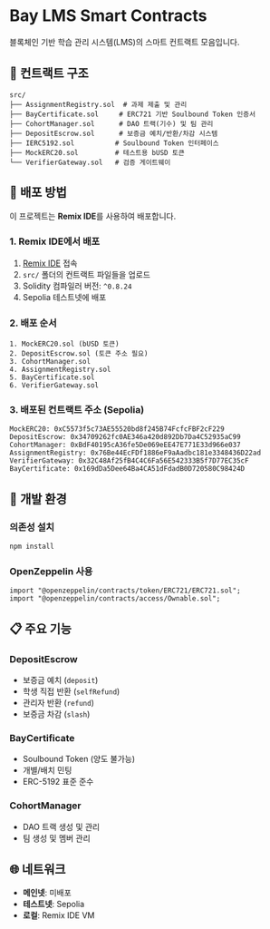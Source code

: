 # Bay LMS Smart Contracts

블록체인 기반 학습 관리 시스템(LMS)의 스마트 컨트랙트 모음입니다.

## 📁 컨트랙트 구조

```
src/
├── AssignmentRegistry.sol  # 과제 제출 및 관리
├── BayCertificate.sol     # ERC721 기반 Soulbound Token 인증서
├── CohortManager.sol      # DAO 트랙(기수) 및 팀 관리
├── DepositEscrow.sol      # 보증금 예치/반환/차감 시스템
├── IERC5192.sol          # Soulbound Token 인터페이스
├── MockERC20.sol         # 테스트용 bUSD 토큰
└── VerifierGateway.sol   # 검증 게이트웨이
```

## 🚀 배포 방법

이 프로젝트는 **Remix IDE**를 사용하여 배포합니다.

### 1. Remix IDE에서 배포

1. [Remix IDE](https://remix.ethereum.org/) 접속
2. `src/` 폴더의 컨트랙트 파일들을 업로드
3. Solidity 컴파일러 버전: `^0.8.24`
4. Sepolia 테스트넷에 배포

### 2. 배포 순서

```
1. MockERC20.sol (bUSD 토큰)
2. DepositEscrow.sol (토큰 주소 필요)
3. CohortManager.sol
4. AssignmentRegistry.sol
5. BayCertificate.sol
6. VerifierGateway.sol
```

### 3. 배포된 컨트랙트 주소 (Sepolia)

```
MockERC20: 0xC5573f5c73AE55520bd8f245B74FcfcFBF2cF229
DepositEscrow: 0x34709262fc0AE346a420d892Db7Da4C52935aC99
CohortManager: 0xBdF40195cA36fe5De069eEE47E771E33d966e037
AssignmentRegistry: 0x76Be44EcFDf1886eF9aAadbc181e3348436D22ad
VerifierGateway: 0x32C48Af25fB4C4C6Fa56E542333B5f7D77EC35cF
BayCertificate: 0x169dDa5Dee64Ba4CA51dFdadB0D720580C98424D
```

## 🔧 개발 환경

### 의존성 설치

```bash
npm install
```

### OpenZeppelin 사용

```solidity
import "@openzeppelin/contracts/token/ERC721/ERC721.sol";
import "@openzeppelin/contracts/access/Ownable.sol";
```

## 📋 주요 기능

### DepositEscrow

- 보증금 예치 (`deposit`)
- 학생 직접 반환 (`selfRefund`)
- 관리자 반환 (`refund`)
- 보증금 차감 (`slash`)

### BayCertificate

- Soulbound Token (양도 불가능)
- 개별/배치 민팅
- ERC-5192 표준 준수

### CohortManager

- DAO 트랙 생성 및 관리
- 팀 생성 및 멤버 관리

## 🌐 네트워크

- **메인넷**: 미배포
- **테스트넷**: Sepolia
- **로컬**: Remix IDE VM
